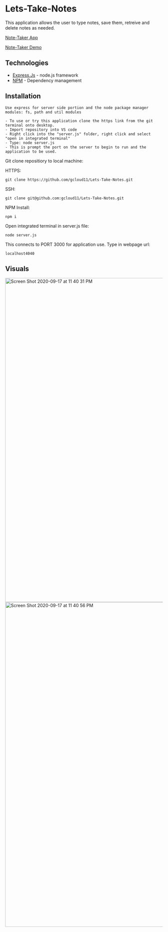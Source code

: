 # Lets-Take-Notes

This application allows the user to type notes, save them, retreive and delete notes as needed.

[Note-Taker App](https://fathomless-tor-08773.herokuapp.com/)

[Note-Taker Demo](https://drive.google.com/file/d/15ru9T4-U_t50m9eW1HEwcG31pyowqoyI/view)



  ## Technologies

* [Express.Js](https://expressjs.com/) - node.js framework
* [NPM](https://expressjs.com/) - Dependency management



## Installation
```
Use express for server side portion and the node package manager modules: fs, path and util modules
```
```
- To use or try this application clone the https link from the git terminal onto desktop.
- Import repository into VS code
- Right click into the "server.js" folder, right click and select "open in integrated terminal"
- Type: node server.js
- This is prompt the port on the server to begin to run and the application to be used.
```

Git clone repositiory to local machine:

HTTPS:
```
git clone https://github.com/gcloud11/Lets-Take-Notes.git
```
SSH:
```
git clone git@github.com:gcloud11/Lets-Take-Notes.git
```
NPM Install:
```
npm i
```
Open integrated terminal in server.js file:
```
node server.js
```
This connects to PORT 3000 for application use. Type in webpage url:
```
localhost4040
```

## Visuals

<img width="1036" alt="Screen Shot 2020-09-17 at 11 40 31 PM" src="https://user-images.githubusercontent.com/67169488/93556886-530f7800-f93f-11ea-8605-c7cfd8e5b914.png">
<img width="1038" alt="Screen Shot 2020-09-17 at 11 40 56 PM" src="https://user-images.githubusercontent.com/67169488/93556892-5571d200-f93f-11ea-8dee-dd08608a35f6.png">


